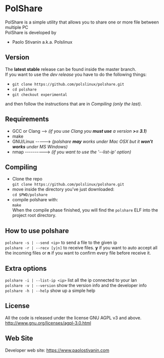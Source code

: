 PolShare
========
PolShare is a simple utility that allows you to share one or more file between multiple PC<br>
PolShare is developed by

* Paolo Stivanin a.k.a. Polslinux


Version
-------
The **latest stable** release can be found inside the master branch.<br>
If you want to use the *dev release* you have to do the following things:<br>

- `git clone https://github.com/polslinux/polshare.git`<br>
- `cd polshare`<br>
- `git checkout experimental`<br>

and then follow the instructions that are in *Compiling (only the last)*.


Requirements
------------

* GCC or Clang --> _(if you use Clang you **must use** a version **>= 3.1**)_
* make
* GNU/Linux -----> _(polshare **may** works under Mac OSX but it **won't works** under MS Windows)_
* nmap ----------> _(if you want to use the '--list-ip' option)_


Compiling
----------------------------------------------------------------
* Clone the repo<br>
`git clone https://github.com/polslinux/polshare.git`<br>
* move inside the directory you've just downloaded:<br>
`cd $PWD/polshare`<br>
* compile polshare with:<br>
`make`<br>
When the compile phase finished, you will find the `polshare` ELF into the project root directory.


How to use polshare
-----------------
`polshare -s | --send <ip>` to send a file to the given ip<br>
`polshare -r | --recv [y|n]` to receive files. **y** if you want to auto accept all the incoming files or **n** if you want to confirm every file before receive it.<br>


Extra options
-------------
`polshare -i | --list-ip <ip>` list all the ip connected to your lan<br>
`polshare -v | --version` show the version info and the developer info<br>
`polshare -h | --help` show up a simple help<br>


License
-------
All the code is released under the license GNU AGPL v3 and above.<br>
<http://www.gnu.org/licenses/agpl-3.0.html><br>


Web Site
--------
Developer web site:	<https://www.paolostivanin.com>
